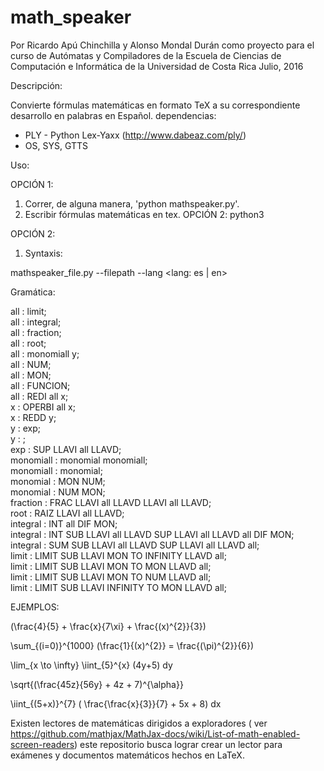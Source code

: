 # math_speaker
Por 
Ricardo Apú Chinchilla  y Alonso Mondal Durán 
como proyecto para el curso de Autómatas y Compiladores 
de la Escuela de Ciencias de Computación e Informática 
de la Universidad de Costa Rica
Julio, 2016

Descripción:

Convierte fórmulas matemáticas en formato TeX a su correspondiente desarrollo en palabras en Español. dependencias:

- PLY - Python Lex-Yaxx (http://www.dabeaz.com/ply/)
- OS, SYS, GTTS

Uso: 

OPCIÓN 1:

1. Correr, de alguna manera, 'python mathspeaker.py'.
2. Escribir fórmulas matemáticas en tex. OPCIÓN 2: python3 

OPCIÓN 2:

1. Syntaxis:


mathspeaker_file.py --filepath <ruta al archivo> --lang <lang: es | en>



Gramática:

all : limit;</br>
all : integral;</br>
all : fraction;</br>
all : root;</br>
all : monomiall y;</br>
all : NUM;</br>
all : MON;</br>
all : FUNCION;</br>
all : REDI all x;</br>
x : OPERBI all x;</br>
x : REDD y;</br>
y : exp;</br>
y : ;</br>
exp : SUP LLAVI all LLAVD;</br>
monomiall : monomial monomiall;</br>
monomiall : monomial;</br>
monomial : MON NUM;</br>
monomial : NUM MON;</br>
fraction : FRAC LLAVI all LLAVD LLAVI all LLAVD;</br>
root : RAIZ LLAVI all LLAVD;</br>
integral : INT all DIF MON;</br>
integral : INT SUB LLAVI all LLAVD SUP LLAVI all LLAVD all DIF MON;</br>
integral : SUM SUB LLAVI all LLAVD SUP LLAVI all LLAVD all; </br>
limit : LIMIT SUB LLAVI MON TO INFINITY LLAVD all; </br>
limit : LIMIT SUB LLAVI MON TO MON LLAVD all; </br>
limit : LIMIT SUB LLAVI MON TO NUM LLAVD all;</br>
limit : LIMIT SUB LLAVI INFINITY TO MON LLAVD all;</br>


EJEMPLOS:


(\frac{4}{5} + \frac{x}{7\xi} + \frac{(x)^{2}}{3}) 

\sum_{(i=0)}^{1000} (\frac{1}{(x)^{2}} = \frac{(\pi)^{2}}{6}) 

\lim_{x \to \infty} \iint_{5}^{x} (4y+5) dy

\sqrt{(\frac{45z}{56y} + 4z + 7)^{\alpha}}

\iint_{(5+x)}^{7} ( \frac{\frac{x}{3}}{7} + 5x + 8) dx



Existen lectores de matemáticas dirigidos a exploradores ( ver https://github.com/mathjax/MathJax-docs/wiki/List-of-math-enabled-screen-readers) este repositorio busca lograr crear un lector para exámenes y documentos matemáticos hechos en LaTeX.
